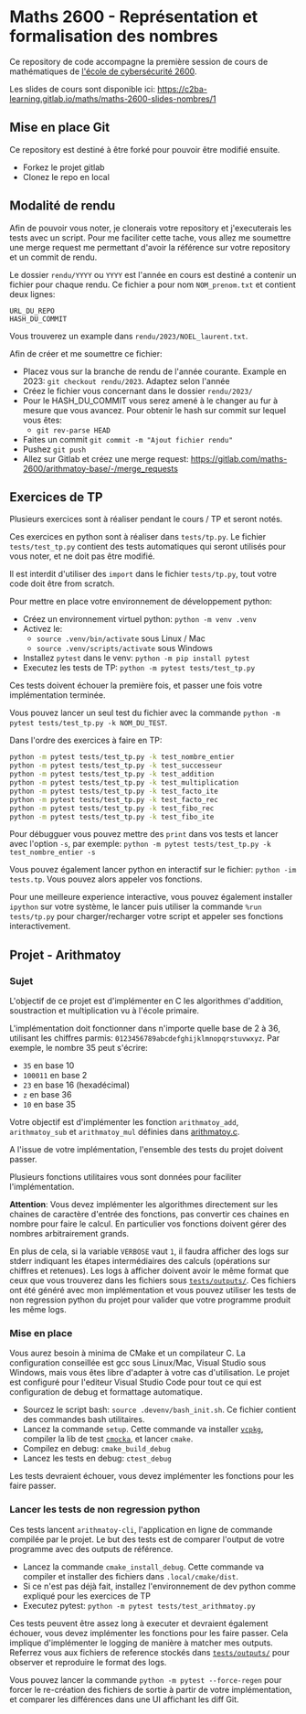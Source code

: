 # Maths 2600 - Représentation et formalisation des nombres

Ce repository de code accompagne la première session de cours de mathématiques de [l'école de cybersécurité 2600](https://candidature.ecole2600.com/).

Les slides de cours sont disponible ici: https://c2ba-learning.gitlab.io/maths/maths-2600-slides-nombres/1

## Mise en place Git

Ce repository est destiné à être forké pour pouvoir être modifié ensuite.

- Forkez le projet gitlab
- Clonez le repo en local

## Modalité de rendu

Afin de pouvoir vous noter, je clonerais votre repository et j'executerais les tests avec un script. Pour me faciliter cette tache, vous allez me soumettre une merge request me permettant d'avoir la référence sur votre repository et un commit de rendu.

Le dossier `rendu/YYYY` ou `YYYY` est l'année en cours est destiné a contenir un fichier pour chaque rendu. Ce fichier a pour nom `NOM_prenom.txt` et contient deux lignes:

```
URL_DU_REPO
HASH_DU_COMMIT
```

Vous trouverez un example dans `rendu/2023/NOEL_laurent.txt`.

Afin de créer et me soumettre ce fichier:

- Placez vous sur la branche de rendu de l'année courante. Example en 2023: `git checkout rendu/2023`. Adaptez selon l'année
- Créez le fichier vous concernant dans le dossier `rendu/2023/`
- Pour le HASH_DU_COMMIT vous serez amené à le changer au fur à mesure que vous avancez. Pour obtenir le hash sur commit sur lequel vous êtes:
  - `git rev-parse HEAD`
- Faites un commit `git commit -m "Ajout fichier rendu"`
- Pushez `git push`
- Allez sur Gitlab et créez une merge request: https://gitlab.com/maths-2600/arithmatoy-base/-/merge_requests

## Exercices de TP

Plusieurs exercices sont à réaliser pendant le cours / TP et seront notés.

Ces exercices en python sont à réaliser dans `tests/tp.py`. Le fichier `tests/test_tp.py` contient des tests automatiques qui seront utilisés pour vous noter, et ne doit pas être modifié.

Il est interdit d'utiliser des `import` dans le fichier `tests/tp.py`, tout votre code doit être from scratch.

Pour mettre en place votre environnement de développement python:

- Créez un environnement virtuel python: `python -m venv .venv`
- Activez le:
  - `source .venv/bin/activate` sous Linux / Mac
  - `source .venv/scripts/activate` sous Windows
- Installez `pytest` dans le venv: `python -m pip install pytest`
- Executez les tests de TP: `python -m pytest tests/test_tp.py`

Ces tests doivent échouer la première fois, et passer une fois votre implémentation terminée.

Vous pouvez lancer un seul test du fichier avec la commande `python -m pytest tests/test_tp.py -k NOM_DU_TEST`.

Dans l'ordre des exercices à faire en TP:

```bash
python -m pytest tests/test_tp.py -k test_nombre_entier
python -m pytest tests/test_tp.py -k test_successeur
python -m pytest tests/test_tp.py -k test_addition
python -m pytest tests/test_tp.py -k test_multiplication
python -m pytest tests/test_tp.py -k test_facto_ite
python -m pytest tests/test_tp.py -k test_facto_rec
python -m pytest tests/test_tp.py -k test_fibo_rec
python -m pytest tests/test_tp.py -k test_fibo_ite
```

Pour débugguer vous pouvez mettre des `print` dans vos tests et lancer avec l'option `-s`, par exemple: `python -m pytest tests/test_tp.py -k test_nombre_entier -s`

Vous pouvez également lancer python en interactif sur le fichier: `python -im tests.tp`. Vous pouvez alors appeler vos fonctions.

Pour une meilleure experience interactive, vous pouvez également installer `ipython` sur votre système, le lancer puis utiliser la commande `%run tests/tp.py` pour charger/recharger votre script et appeler ses fonctions interactivement.

## Projet - Arithmatoy

### Sujet

L'objectif de ce projet est d'implémenter en C les algorithmes d'addition, soustraction et multiplication vu à l'école primaire.

L'implémentation doit fonctionner dans n'importe quelle base de 2 à 36, utilisant les chiffres parmis: `0123456789abcdefghijklmnopqrstuvwxyz`. Par exemple, le nombre 35 peut s'écrire:

- `35` en base 10
- `100011` en base 2
- `23` en base 16 (hexadécimal)
- `z` en base 36
- `10` en base 35

Votre objectif est d'implémenter les fonction `arithmatoy_add`, `arithmatoy_sub` et `arithmatoy_mul` définies dans [arithmatoy.c](src/arithmatoy.c).

A l'issue de votre implémentation, l'ensemble des tests du projet doivent passer.

Plusieurs fonctions utilitaires vous sont données pour faciliter l'implémentation.

**Attention**: Vous devez implémenter les algorithmes directement sur les chaines de caractère d'entrée des fonctions, pas convertir ces chaines en nombre pour faire le calcul. En particulier vos fonctions doivent gérer des nombres arbitrairement grands.

En plus de cela, si la variable `VERBOSE` vaut `1`, il faudra afficher des logs sur stderr indiquant les étapes intermédiaires des calculs (opérations sur chiffres et retenues). Les logs à afficher doivent avoir le même format que ceux que vous trouverez dans les fichiers sous [`tests/outputs/`](tests/outputs). Ces fichiers ont été généré avec mon implémentation et vous pouvez utiliser les tests de non regression python du projet pour valider que votre programme produit les même logs.

### Mise en place

Vous aurez besoin à minima de CMake et un compilateur C. La configuration conseillée est gcc sous Linux/Mac, Visual Studio sous Windows, mais vous êtes libre d'adapter à votre cas d'utilisation. Le projet est configuré pour l'editeur Visual Studio Code pour tout ce qui est configuration de debug et formattage automatique.

- Sourcez le script bash: `source .devenv/bash_init.sh`. Ce fichier contient des commandes bash utilitaires.
- Lancez la commande `setup`. Cette commande va installer [`vcpkg`](https://vcpkg.io/en/index.html), compiler la lib de test [`cmocka`](https://cmocka.org/), et lancer `cmake`.
- Compilez en debug: `cmake_build_debug`
- Lancez les tests en debug: `ctest_debug`

Les tests devraient échouer, vous devez implémenter les fonctions pour les faire passer.

### Lancer les tests de non regression python

Ces tests lancent `arithmatoy-cli`, l'application en ligne de commande compilée par le projet. Le but des tests est de comparer l'output de votre programme avec des outputs de référence.

- Lancez la commande `cmake_install_debug`. Cette commande va compiler et installer des fichiers dans `.local/cmake/dist`.
- Si ce n'est pas déjà fait, installez l'environnement de dev python comme expliqué pour les exercices de TP
- Executez pytest: `python -m pytest tests/test_arithmatoy.py`

Ces tests peuvent être assez long à executer et devraient également échouer, vous devez implémenter les fonctions pour les faire passer. Cela implique d'implémenter le logging de manière à matcher mes outputs. Referrez vous aux fichiers de reference stockés dans [`tests/outputs/`](tests/outputs) pour observer et reproduire le format des logs.

Vous pouvez lancer la commande `python -m pytest --force-regen` pour forcer le re-création des fichiers de sortie à partir de votre implémentation, et comparer les différences dans une UI affichant les diff Git.
